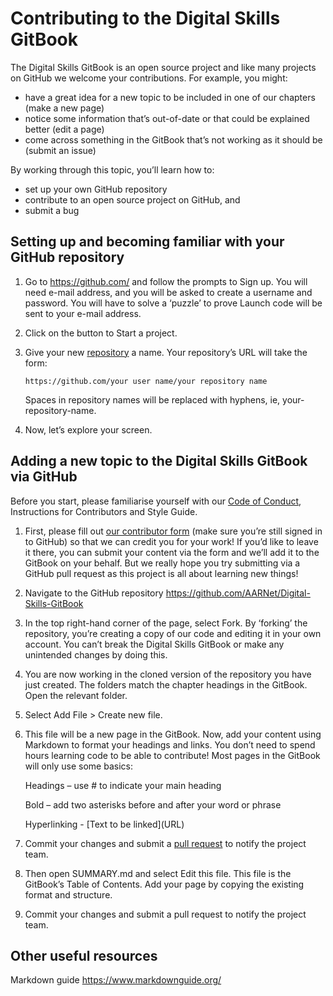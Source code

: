 # Contributing to the Digital Skills GitBook

The Digital Skills GitBook is an open source project and like many projects on GitHub we welcome your contributions. For example, you might:

* have a great idea for a new topic to be included in one of our chapters (make a new page)
* notice some information that’s out-of-date or that could be explained better (edit a page)
* come across something in the GitBook that’s not working as it should be (submit an issue)

By working through this topic, you’ll learn how to:

* set up your own GitHub repository
* contribute to an open source project on GitHub, and
* submit a bug 

## Setting up and becoming familiar with your GitHub repository

1.	Go to https://github.com/ and follow the prompts to Sign up. You will need e-mail address, and you will be asked to create a username and password. You will have to solve a ‘puzzle’ to prove Launch code will be sent to your e-mail address.

2.	Click on the button to Start a project.

3.	Give your new [repository](https://github.com/AARNet/Digital-Skills-GitBook/blob/master/glossary.md#repository) a name. Your repository’s URL will take the form: 

        https://github.com/your user name/your repository name
        
    Spaces in repository names will be replaced with hyphens, ie, your-repository-name.

4.	Now, let’s explore your screen. 


## Adding a new topic to the Digital Skills GitBook via GitHub

Before you start, please familiarise yourself with our [Code of Conduct](https://app.gitbook.com/@aarnet/s/digital-skills-gitbook-1/code-of-conduct), Instructions for Contributors and Style Guide.


1.	First, please fill out [our contributor form](https://github.com/AARNet/Digital-Skills-GitBook/issues/new?assignees=sarasrking&labels=contributors&template=contributor-form.yml&title=Contributor+form%3A+) (make sure you’re still signed in to GitHub) so that we can credit you for your work! If you’d like to leave it there, you can submit your content via the form and we’ll add it to the GitBook on your behalf. But we really hope you try submitting via a GitHub pull request as this project is all about learning new things!

2.	Navigate to the GitHub repository https://github.com/AARNet/Digital-Skills-GitBook

3.	In the top right-hand corner of the page, select Fork. By ‘forking’ the repository, you’re creating a copy of our code and editing it in your own account. You can’t break the Digital Skills GitBook or make any unintended changes by doing this.

4.	You are now working in the cloned version of the repository you have just created. The folders match the chapter headings in the GitBook. Open the relevant folder.

5.	Select Add File > Create new file.

6.	This file will be a new page in the GitBook. Now, add your content using Markdown to format your headings and links. You don’t need to spend hours learning code to be able to contribute! Most pages in the GitBook will only use some basics:

       
       Headings – use # to indicate your main heading

       Bold – add two asterisks before and after your word or phrase

       Hyperlinking - \[Text to be linked](URL)

7.	Commit your changes and submit a [pull request](https://github.com/AARNet/Digital-Skills-GitBook/blob/master/glossary.md#pullrequest) to notify the project team. 

8.	Then open SUMMARY.md and select Edit this file. This file is the GitBook’s Table of Contents. Add your page by copying the existing format and structure.

9.	Commit your changes and submit a pull request to notify the project team.



## Other useful resources

Markdown guide https://www.markdownguide.org/
